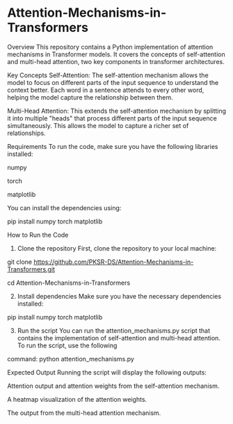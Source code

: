 # Attention-Mechanisms-in-Transformers

Overview
This repository contains a Python implementation of attention mechanisms in Transformer models. It covers the concepts of self-attention and multi-head attention, two key components in transformer architectures.

Key Concepts
Self-Attention: The self-attention mechanism allows the model to focus on different parts of the input sequence to understand the context better. Each word in a sentence attends to every other word, helping the model capture the relationship between them.

Multi-Head Attention: This extends the self-attention mechanism by splitting it into multiple "heads" that process different parts of the input sequence simultaneously. This allows the model to capture a richer set of relationships.


Requirements
To run the code, make sure you have the following libraries installed:

numpy

torch

matplotlib

You can install the dependencies using:

pip install numpy torch matplotlib

How to Run the Code

1. Clone the repository
First, clone the repository to your local machine:

git clone https://github.com/PKSR-DS/Attention-Mechanisms-in-Transformers.git

cd Attention-Mechanisms-in-Transformers

2. Install dependencies
Make sure you have the necessary dependencies installed:

pip install numpy torch matplotlib


3. Run the script
You can run the attention_mechanisms.py script that contains the implementation of self-attention and multi-head attention. To run the script, use the following

command:
python attention_mechanisms.py

Expected Output
Running the script will display the following outputs:

Attention output and attention weights from the self-attention mechanism.

A heatmap visualization of the attention weights.

The output from the multi-head attention mechanism.
